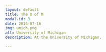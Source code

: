```yaml
---
layout: default
title: The U of M
modal-id: 3
date: 2014-07-16
img: umich.png
alt: University of Michigan
description: At the University of Michigan, 

---
```

